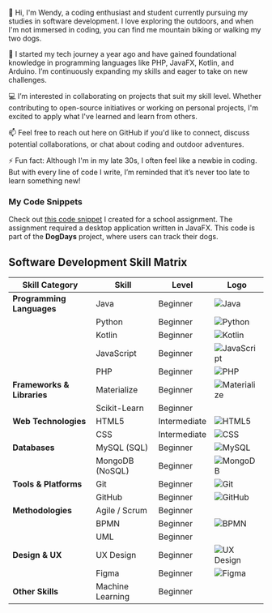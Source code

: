 👋 Hi, I'm Wendy, a coding enthusiast and student currently pursuing my studies in software development. I love exploring the outdoors, and when I'm not immersed in coding, you can find me mountain biking or walking my two dogs.

🌱 I started my tech journey a year ago and have gained foundational knowledge in programming languages like PHP, JavaFX, Kotlin, and Arduino. I’m continuously expanding my skills and eager to take on new challenges.

💻 I’m interested in collaborating on projects that suit my skill level. Whether contributing to open-source initiatives or working on personal projects, I'm excited to apply what I've learned and learn from others.

📫 Feel free to reach out here on GitHub if you'd like to connect, discuss potential collaborations, or chat about coding and outdoor adventures.

⚡ Fun fact: Although I'm in my late 30s, I often feel like a newbie in coding. But with every line of code I write, I’m reminded that it’s never too late to learn something new!


### My Code Snippets

Check out [this code snippet](https://gist.github.com/wenstef/b4b78e35fc1fc8e8ba690c8da1de044a) I created for a school assignment. The assignment required a desktop application written in JavaFX. This code is part of the **DogDays** project, where users can track their dogs.  

## Software Development Skill Matrix

| Skill Category            | Skill             | Level         | Logo |
|---------------------------|-------------------|---------------|------|
| **Programming Languages** | Java              | Beginner      | ![Java](https://img.icons8.com/color/48/000000/java-coffee-cup-logo.png) |
|                           | Python            | Beginner      | ![Python](https://img.icons8.com/color/48/000000/python.png) |
|                           | Kotlin            | Beginner      | ![Kotlin](https://img.icons8.com/color/48/000000/kotlin.png) |
|                           | JavaScript        | Beginner      | ![JavaScript](https://img.icons8.com/color/48/000000/javascript.png) |
|                           | PHP               | Beginner      | ![PHP](https://img.icons8.com/officel/48/000000/php-logo.png) |
| **Frameworks & Libraries**| Materialize       | Beginner      | ![Materialize](https://img.icons8.com/color/48/000000/material-ui.png) |
|                           | Scikit-Learn      | Beginner      | |
| **Web Technologies**      | HTML5             | Intermediate  | ![HTML5](https://img.icons8.com/color/48/000000/html-5.png) |
|                           | CSS               | Intermediate  | ![CSS](https://img.icons8.com/color/48/000000/css3.png) |
| **Databases**             | MySQL (SQL)       | Beginner      | ![MySQL](https://img.icons8.com/color/48/000000/mysql-logo.png) |
|                           | MongoDB (NoSQL)   | Beginner      | ![MongoDB](https://img.icons8.com/color/48/000000/mongodb.png) |
| **Tools & Platforms**     | Git               | Beginner      | ![Git](https://img.icons8.com/color/48/000000/git.png) |
|                           | GitHub            | Beginner      | ![GitHub](https://img.icons8.com/glyph-neue/64/ffffff/github.png) |
| **Methodologies**         | Agile / Scrum     | Beginner      | |
|                           | BPMN              | Beginner      | ![BPMN](https://img.icons8.com/color/48/000000/process.png) |
|                           | UML               | Beginner      | |
| **Design & UX**           | UX Design         | Beginner      | ![UX Design](https://img.icons8.com/color/48/000000/design.png) |
|                           | Figma             | Beginner      | ![Figma](https://img.icons8.com/color/48/000000/figma.png) |
| **Other Skills**          | Machine Learning  | Beginner      | |


<!---
wenstef/wenstef is a ✨ special ✨ repository because its `README.md` (this file) appears on your GitHub profile.
You can click the Preview link to take a look at your changes.

💻 I'm particularly interested in collaborating on projects that align with my current skill level. Whether it's contributing to open-source initiatives or working on personal projects, I'm keen to apply my skills and learn from others.

📫 Feel free to reach out to me here on GitHub if you want to connect, discuss potential collaborations, or just chat about our latest adventures in coding and mountain biking.

⚡ Fun fact: Even though I'm in my late 30s, I often feel like a newbie in the coding world. But with every line of code I write, I'm reminded that it's never too late to learn something new and exciting. 

--->
